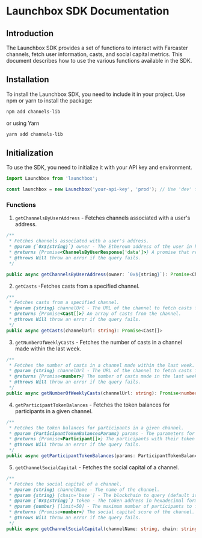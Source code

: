 # Launchbox SDK Documentation

## Introduction

The Launchbox SDK provides a set of functions to interact with Farcaster channels, fetch user information, casts, and social capital metrics. This document describes how to use the various functions available in the SDK.

## Installation

To install the Launchbox SDK, you need to include it in your project. Use npm or yarn to install the package:

```sh
npm add channels-lib
```

or using Yarn

```sh
yarn add channels-lib
```

## Initialization

To use the SDK, you need to initialize it with your API key and environment.

```ts
import Launchbox from 'launchbox';

const launchbox = new Launchbox('your-api-key', 'prod'); // Use 'dev' for the development environment
```

### Functions

1. `getChannelsByUserAddress` - Fetches channels associated with a user's address.

```ts
/**
 * Fetches channels associated with a user's address.
 * @param {`0x${string}`} owner - The Ethereum address of the user in hexadecimal format.
 * @returns {Promise<ChannelsByUserResponse['data']>} A promise that resolves to the data containing the channels associated with the user.
 * @throws Will throw an error if the query fails.
 */

public async getChannelsByUserAddress(owner: `0x${string}`): Promise<ChannelsByUserResponse['data']>
```

2. `getCasts` -Fetches casts from a specified channel.

```ts
/**
 * Fetches casts from a specified channel.
 * @param {string} channelUrl - The URL of the channel to fetch casts from.
 * @returns {Promise<Cast[]>} An array of casts from the channel.
 * @throws Will throw an error if the query fails.
 */
public async getCasts(channelUrl: string): Promise<Cast[]>
```

3. `getNumberOfWeeklyCasts` - Fetches the number of casts in a channel made within the last week.

```ts
/**
 * Fetches the number of casts in a channel made within the last week.
 * @param {string} channelUrl - The URL of the channel to fetch casts from.
 * @returns {Promise<number>} The number of casts made in the last week.
 * @throws Will throw an error if the query fails.
 */
public async getNumberOfWeeklyCasts(channelUrl: string): Promise<number>
```

4. `getParticipantTokenBalances` - Fetches the token balances for participants in a given channel.

```ts
/**
 * Fetches the token balances for participants in a given channel.
 * @param {ParticipantTokenBalancesParams} params - The parameters for the query.
 * @returns {Promise<Participant[]>} The participants with their token balances.
 * @throws Will throw an error if the query fails.
 */
public async getParticipantTokenBalances(params: ParticipantTokenBalancesParams): Promise<Participant[]>
```

5. `getChannelSocialCapital` - Fetches the social capital of a channel.

```ts
/**
 * Fetches the social capital of a channel.
 * @param {string} channelName - The name of the channel.
 * @param {string} [chain='base'] - The blockchain to query (default is 'base').
 * @param {`0x${string}`} token - The token address in hexadecimal format.
 * @param {number} [limit=50] - The maximum number of participants to fetch.
 * @returns {Promise<number>} The social capital score of the channel.
 * @throws Will throw an error if the query fails.
 */
public async getChannelSocialCapital(channelName: string, chain: string = "base", token: `0x${string}`, limit: number = 50): Promise<number>
```
